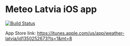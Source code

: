 # Meteo Latvia iOS app

[![Build Status](https://app.bitrise.io/app/4e4ec8e54b29090b/status.svg?token=tkCEfoaRJNEzJbGmAzTVdA)](https://app.bitrise.io/app/4e4ec8e54b29090b)

App Store link: https://itunes.apple.com/us/app/weather-latvia/id1350252673?ls=1&mt=8
